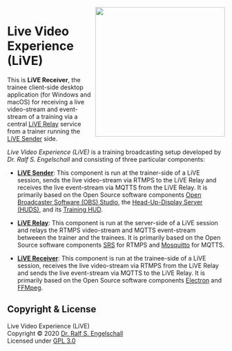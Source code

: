 
<img src="https://raw.githubusercontent.com/rse/live-receiver/master/app-res-logo-black.svg" width="300" align="right" alt=""/>

Live Video Experience (LiVE)
============================

This is **LiVE Receiver**, the trainee client-side desktop application
(for Windows and macOS) for receiving a live video-stream and event-stream of a training
via a central [LiVE Relay](https://github.com/rse/live-relay) service from a
trainer running the [LiVE Sender](https://github.com/rse/live-sender) side.

*Live Video Experience (LiVE)* is a training broadcasting setup
developed by <i>Dr. Ralf S. Engelschall</i> and
consisting of three particular components:

- [**LiVE Sender**](https://github.com/rse/live-sender):
  This component is run at the trainer-side of a LiVE session,
  sends the live video-stream via RTMPS to the LiVE Relay
  and receives the live event-stream via MQTTS from the LiVE Relay.
  It is primarily based on the Open Source software components
  [Open Broadcaster Software (OBS) Studio](https://obsproject.com/),
  the [Head-Up-Display Server (HUDS)](https://github.com/rse/huds), and
  its [Training HUD](https://github.com/rse/huds-hud-training/).

- [**LiVE Relay**](https://github.com/rse/live-relay):
  This component is run at the server-side of a LiVE session
  and relays the RTMPS video-stream and MQTTS event-stream betweeen the
  trainer and the trainees. It is primarily based
  on the Open Source software components
  [SRS](https://ossrs.net/srs.release/releases/) for RTMPS
  and [Mosquitto](https://mosquitto.org/) for MQTTS.

- [**LiVE Receiver**](https://github.com/rse/live-receiver):
  This component is run at the trainee-side of a LiVE session,
  receives the live video-stream via RTMPS from the LiVE Relay
  and sends the live event-stream via MQTTS to the LiVE Relay.
  It is primarily based on the Open Source software components
  [Electron](https://www.electronjs.org/) and [FFMpeg](https://ffmpeg.org/).

Copyright & License
-------------------

Live Video Experience (LiVE)<br/>
Copyright &copy; 2020 [Dr. Ralf S. Engelschall](mailto:rse@engelschall.com)<br/>
Licensed under [GPL 3.0](https://spdx.org/licenses/GPL-3.0-only)

